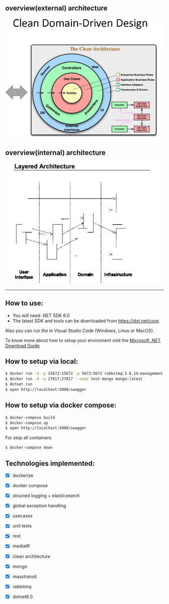 ## overview(external) architecture
![Image alt text](./images/clean_ddd.png)

## overview(internal) architecture
![Image alt text](./images/clean_arch.png)

---

## How to use:
- You will need .NET SDK 6.0
- The latest SDK and tools can be downloaded from https://dot.net/core.

Also you can run the  in Visual Studio Code (Windows, Linux or MacOS).

To know more about how to setup your enviroment visit the [Microsoft .NET Download Guide](https://www.microsoft.com/net/download)

## How to setup via local:

```sh
$ docker run -d -p 15672:15672 -p 5672:5672 rabbitmq:3.8.14-management
$ docker run -d -p 27017:27017 --name test-mongo mongo:latest
$ dotnet run
$ open http://localhost:5000/swagger
```


## How to setup via docker compose:

```sh
$ docker-compose build
$ docker-compose up
$ open http://localhost:5000/swagger
```
For stop all containers
```sh
$ docker-compose down
```

## Technologies implemented:

- [x] dockerize
- [x] docker compose
- [x] structed logging + elasticsearch
- [x] global exception handling
- [x] usecases
- [x] unit tests
- [x] rest
- [x] mediatR
- [x] clean architecture
- [x] mongo
- [x] masstransit
- [x] rabbitmq
- [x] dotnet6.0


